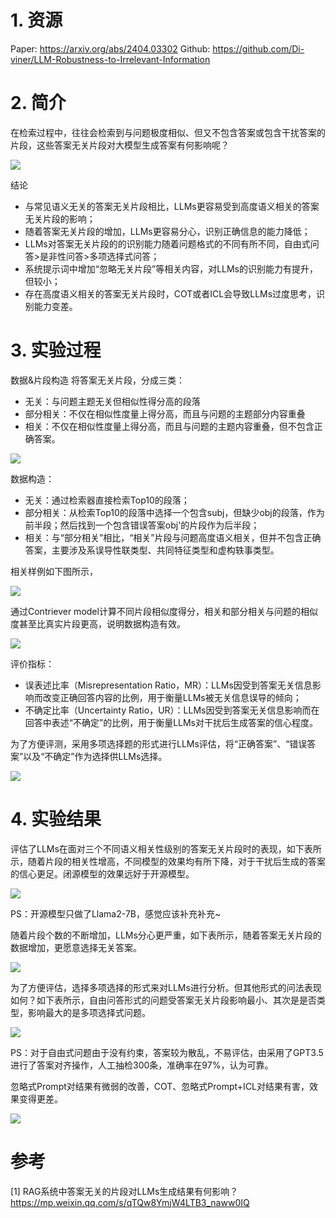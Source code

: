 # 1. 资源

Paper: https://arxiv.org/abs/2404.03302
Github: https://github.com/Di-viner/LLM-Robustness-to-Irrelevant-Information

# 2. 简介

在检索过程中，往往会检索到与问题极度相似、但又不包含答案或包含干扰答案的片段，这些答案无关片段对大模型生成答案有何影响呢？

![](.01_无关片段对结果影响_images/无关信息的干扰.png)

结论

- 与常见语义无关的答案无关片段相比，LLMs更容易受到高度语义相关的答案无关片段的影响；
- 随着答案无关片段的增加，LLMs更容易分心，识别正确信息的能力降低；
- LLMs对答案无关片段的的识别能力随着问题格式的不同有所不同，自由式问答>是非性问答>多项选择式问答；
- 系统提示词中增加“忽略无关片段”等相关内容，对LLMs的识别能力有提升，但较小；
- 存在高度语义相关的答案无关片段时，COT或者ICL会导致LLMs过度思考，识别能力变差。

# 3. 实验过程

数据&片段构造
将答案无关片段，分成三类：

- 无关：与问题主题无关但相似性得分高的段落
- 部分相关：不仅在相似性度量上得分高，而且与问题的主题部分内容重叠
- 相关：不仅在相似性度量上得分高，而且与问题的主题内容重叠，但不包含正确答案。

![](.01_无关片段对结果影响_images/片段构造.png)

数据构造：

- 无关：通过检索器直接检索Top10的段落；
- 部分相关：从检索Top10的段落中选择一个包含subj，但缺少obj的段落，作为前半段；然后找到一个包含错误答案obj'的片段作为后半段；
- 相关：与“部分相关”相比，“相关”片段与问题高度语义相关，但并不包含正确答案，主要涉及系误导性联类型、共同特征类型和虚构轶事类型。

相关样例如下图所示，

![](.01_无关片段对结果影响_images/样例.png)

通过Contriever model计算不同片段相似度得分，相关和部分相关与问题的相似度甚至比真实片段更高，说明数据构造有效。

![](.01_无关片段对结果影响_images/相关性计算.png)

评价指标：

- 误表述比率（Misrepresentation Ratio，MR）：LLMs因受到答案无关信息影响而改变正确回答内容的比例，用于衡量LLMs被无关信息误导的倾向；
- 不确定比率（Uncertainty Ratio，UR）：LLMs因受到答案无关信息影响而在回答中表述“不确定”的比例，用于衡量LLMs对干扰后生成答案的信心程度。

为了方便评测，采用多项选择题的形式进行LLMs评估，将“正确答案”、“错误答案”以及“不确定”作为选择供LLMs选择。

![](.01_无关片段对结果影响_images/评测数据.png)

# 4. 实验结果

评估了LLMs在面对三个不同语义相关性级别的答案无关片段时的表现，如下表所示，随着片段的相关性增高，不同模型的效果均有所下降，对于干扰后生成的答案的信心更足。闭源模型的效果远好于开源模型。

![](.01_无关片段对结果影响_images/实验结果.png)

PS：开源模型只做了Llama2-7B，感觉应该补充补充~

随着片段个数的不断增加，LLMs分心更严重，如下表所示，随着答案无关片段的数据增加，更愿意选择无关答案。

![](.01_无关片段对结果影响_images/实验结果2.png)

为了方便评估，选择多项选择的形式来对LLMs进行分析。但其他形式的问法表现如何？如下表所示，自由问答形式的问题受答案无关片段影响最小、其次是是否类型，影响最大的是多项选择式问题。

![](.01_无关片段对结果影响_images/实验结果3.png)

PS：对于自由式问题由于没有约束，答案较为散乱，不易评估，由采用了GPT3.5进行了答案对齐操作，人工抽检300条，准确率在97%，认为可靠。

忽略式Prompt对结果有微弱的改善，COT、忽略式Prompt+ICL对结果有害，效果变得更差。

![](.01_无关片段对结果影响_images/实验结果4.png)


# 参考

[1] RAG系统中答案无关的片段对LLMs生成结果有何影响？ https://mp.weixin.qq.com/s/qTQw8YmjW4LTB3_naww0IQ
